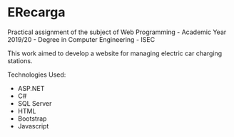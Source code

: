 # ERecarga
Practical assignment of the subject of Web Programming - Academic Year 2019/20 - Degree in Computer Engineering - ISEC

This work aimed to develop a website for managing electric car charging stations.

Technologies Used:
- ASP.NET
- C#
- SQL Server
- HTML
- Bootstrap
- Javascript
